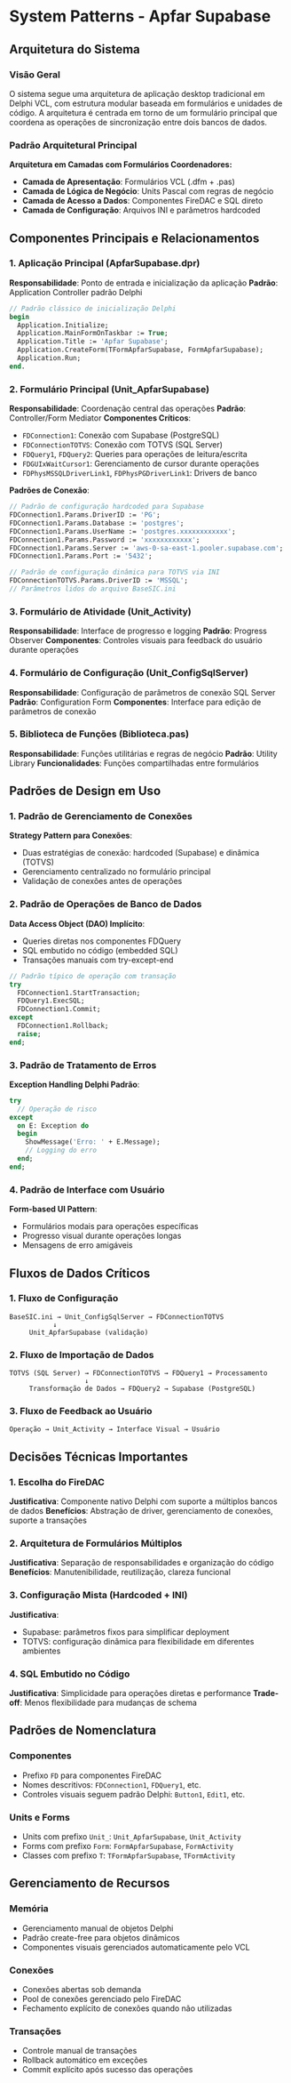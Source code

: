 # System Patterns - Apfar Supabase

## Arquitetura do Sistema

### Visão Geral
O sistema segue uma arquitetura de aplicação desktop tradicional em Delphi VCL, com estrutura modular baseada em formulários e unidades de código. A arquitetura é centrada em torno de um formulário principal que coordena as operações de sincronização entre dois bancos de dados.

### Padrão Arquitetural Principal
**Arquitetura em Camadas com Formulários Coordenadores:**
- **Camada de Apresentação**: Formulários VCL (.dfm + .pas)
- **Camada de Lógica de Negócio**: Units Pascal com regras de negócio
- **Camada de Acesso a Dados**: Componentes FireDAC e SQL direto
- **Camada de Configuração**: Arquivos INI e parâmetros hardcoded

## Componentes Principais e Relacionamentos

### 1. Aplicação Principal (ApfarSupabase.dpr)
**Responsabilidade**: Ponto de entrada e inicialização da aplicação
**Padrão**: Application Controller padrão Delphi
```pascal
// Padrão clássico de inicialização Delphi
begin
  Application.Initialize;
  Application.MainFormOnTaskbar := True;
  Application.Title := 'Apfar Supabase';
  Application.CreateForm(TFormApfarSupabase, FormApfarSupabase);
  Application.Run;
end.
```

### 2. Formulário Principal (Unit_ApfarSupabase)
**Responsabilidade**: Coordenação central das operações
**Padrão**: Controller/Form Mediator
**Componentes Críticos**:
- `FDConnection1`: Conexão com Supabase (PostgreSQL)
- `FDConnectionTOTVS`: Conexão com TOTVS (SQL Server)
- `FDQuery1`, `FDQuery2`: Queries para operações de leitura/escrita
- `FDGUIxWaitCursor1`: Gerenciamento de cursor durante operações
- `FDPhysMSSQLDriverLink1`, `FDPhysPGDriverLink1`: Drivers de banco

**Padrões de Conexão**:
```pascal
// Padrão de configuração hardcoded para Supabase
FDConnection1.Params.DriverID := 'PG';
FDConnection1.Params.Database := 'postgres';
FDConnection1.Params.UserName := 'postgres.xxxxxxxxxxxx';
FDConnection1.Params.Password := 'xxxxxxxxxxxx';
FDConnection1.Params.Server := 'aws-0-sa-east-1.pooler.supabase.com';
FDConnection1.Params.Port := '5432';

// Padrão de configuração dinâmica para TOTVS via INI
FDConnectionTOTVS.Params.DriverID := 'MSSQL';
// Parâmetros lidos do arquivo BaseSIC.ini
```

### 3. Formulário de Atividade (Unit_Activity)
**Responsabilidade**: Interface de progresso e logging
**Padrão**: Progress Observer
**Componentes**: Controles visuais para feedback do usuário durante operações

### 4. Formulário de Configuração (Unit_ConfigSqlServer)
**Responsabilidade**: Configuração de parâmetros de conexão SQL Server
**Padrão**: Configuration Form
**Componentes**: Interface para edição de parâmetros de conexão

### 5. Biblioteca de Funções (Biblioteca.pas)
**Responsabilidade**: Funções utilitárias e regras de negócio
**Padrão**: Utility Library
**Funcionalidades**: Funções compartilhadas entre formulários

## Padrões de Design em Uso

### 1. Padrão de Gerenciamento de Conexões
**Strategy Pattern para Conexões**:
- Duas estratégias de conexão: hardcoded (Supabase) e dinâmica (TOTVS)
- Gerenciamento centralizado no formulário principal
- Validação de conexões antes de operações

### 2. Padrão de Operações de Banco de Dados
**Data Access Object (DAO) Implícito**:
- Queries diretas nos componentes FDQuery
- SQL embutido no código (embedded SQL)
- Transações manuais com try-except-end

```pascal
// Padrão típico de operação com transação
try
  FDConnection1.StartTransaction;
  FDQuery1.ExecSQL;
  FDConnection1.Commit;
except
  FDConnection1.Rollback;
  raise;
end;
```

### 3. Padrão de Tratamento de Erros
**Exception Handling Delphi Padrão**:
```pascal
try
  // Operação de risco
except
  on E: Exception do
  begin
    ShowMessage('Erro: ' + E.Message);
    // Logging do erro
  end;
end;
```

### 4. Padrão de Interface com Usuário
**Form-based UI Pattern**:
- Formulários modais para operações específicas
- Progresso visual durante operações longas
- Mensagens de erro amigáveis

## Fluxos de Dados Críticos

### 1. Fluxo de Configuração
```
BaseSIC.ini → Unit_ConfigSqlServer → FDConnectionTOTVS
           ↓
     Unit_ApfarSupabase (validação)
```

### 2. Fluxo de Importação de Dados
```
TOTVS (SQL Server) → FDConnectionTOTVS → FDQuery1 → Processamento
                   ↓
     Transformação de Dados → FDQuery2 → Supabase (PostgreSQL)
```

### 3. Fluxo de Feedback ao Usuário
```
Operação → Unit_Activity → Interface Visual → Usuário
```

## Decisões Técnicas Importantes

### 1. Escolha do FireDAC
**Justificativa**: Componente nativo Delphi com suporte a múltiplos bancos de dados
**Benefícios**: Abstração de driver, gerenciamento de conexões, suporte a transações

### 2. Arquitetura de Formulários Múltiplos
**Justificativa**: Separação de responsabilidades e organização do código
**Benefícios**: Manutenibilidade, reutilização, clareza funcional

### 3. Configuração Mista (Hardcoded + INI)
**Justificativa**: 
- Supabase: parâmetros fixos para simplificar deployment
- TOTVS: configuração dinâmica para flexibilidade em diferentes ambientes

### 4. SQL Embutido no Código
**Justificativa**: Simplicidade para operações diretas e performance
**Trade-off**: Menos flexibilidade para mudanças de schema

## Padrões de Nomenclatura

### Componentes
- Prefixo `FD` para componentes FireDAC
- Nomes descritivos: `FDConnection1`, `FDQuery1`, etc.
- Controles visuais seguem padrão Delphi: `Button1`, `Edit1`, etc.

### Units e Forms
- Units com prefixo `Unit_`: `Unit_ApfarSupabase`, `Unit_Activity`
- Forms com prefixo `Form`: `FormApfarSupabase`, `FormActivity`
- Classes com prefixo `T`: `TFormApfarSupabase`, `TFormActivity`

## Gerenciamento de Recursos

### Memória
- Gerenciamento manual de objetos Delphi
- Padrão create-free para objetos dinâmicos
- Componentes visuais gerenciados automaticamente pelo VCL

### Conexões
- Conexões abertas sob demanda
- Pool de conexões gerenciado pelo FireDAC
- Fechamento explícito de conexões quando não utilizadas

### Transações
- Controle manual de transações
- Rollback automático em exceções
- Commit explícito após sucesso das operações
